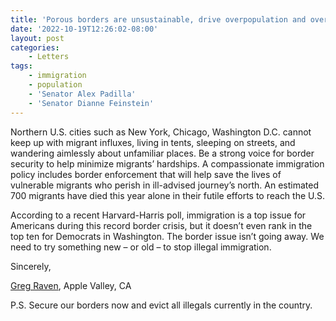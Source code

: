 ```yaml
---
title: 'Porous borders are unsustainable, drive overpopulation and overcrowding'
date: '2022-10-19T12:26:02-08:00'
layout: post
categories:
    - Letters
tags:
    - immigration
    - population
    - 'Senator Alex Padilla'
    - 'Senator Dianne Feinstein'
---
```


Northern U.S. cities such as New York, Chicago, Washington D.C. cannot keep up with migrant influxes, living in tents, sleeping on streets, and wandering aimlessly about unfamiliar places. Be a strong voice for border security to help minimize migrants’ hardships. A compassionate immigration policy includes border enforcement that will help save the lives of vulnerable migrants who perish in ill-advised journey’s north. An estimated 700 migrants have died this year alone in their futile efforts to reach the U.S.

According to a recent Harvard-Harris poll, immigration is a top issue for Americans during this record border crisis, but it doesn’t even rank in the top ten for Democrats in Washington. The border issue isn’t going away. We need to try something new – or old – to stop illegal immigration.

Sincerely,

[Greg Raven](https://www.gregraven.org/), Apple Valley, CA

P.S. Secure our borders now and evict all illegals currently in the country.